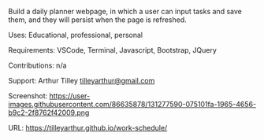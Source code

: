 Build a daily planner webpage, in which a user can input tasks and save them, and they will persist when the page is refreshed.

Uses: Educational, professional, personal

Requirements: VSCode, Terminal, Javascript, Bootstrap, JQuery

Contributions: n/a

Support: Arthur Tilley tilleyarthur@gmail.com

Screenshot: https://user-images.githubusercontent.com/86635878/131277590-075101fa-1965-4656-b9c2-2f8762f42009.png

URL: https://tilleyarthur.github.io/work-schedule/
